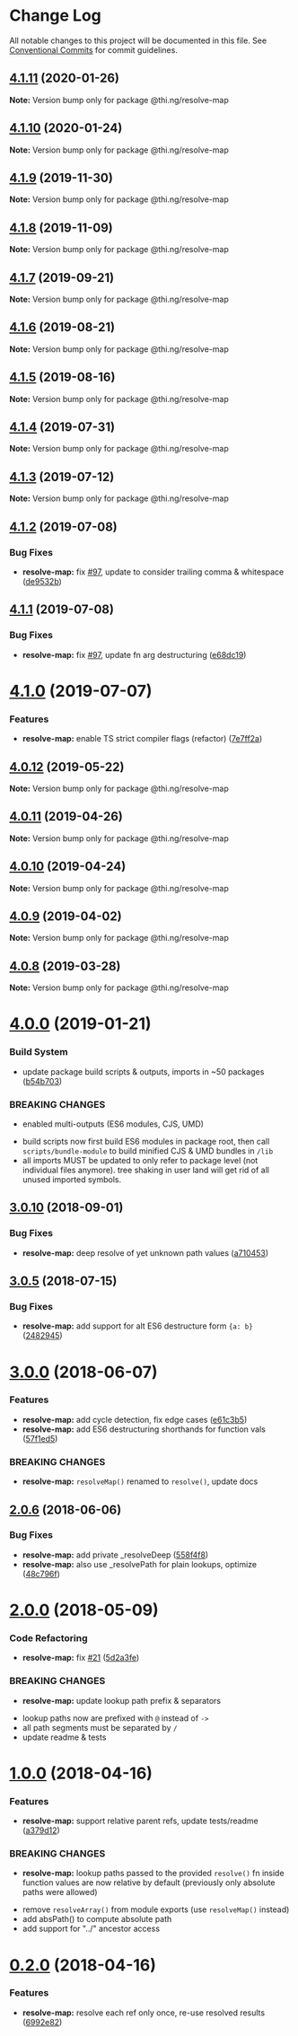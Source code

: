 # Change Log

All notable changes to this project will be documented in this file.
See [Conventional Commits](https://conventionalcommits.org) for commit guidelines.

## [4.1.11](https://github.com/thi-ng/umbrella/compare/@thi.ng/resolve-map@4.1.10...@thi.ng/resolve-map@4.1.11) (2020-01-26)

**Note:** Version bump only for package @thi.ng/resolve-map





## [4.1.10](https://github.com/thi-ng/umbrella/compare/@thi.ng/resolve-map@4.1.9...@thi.ng/resolve-map@4.1.10) (2020-01-24)

**Note:** Version bump only for package @thi.ng/resolve-map





## [4.1.9](https://github.com/thi-ng/umbrella/compare/@thi.ng/resolve-map@4.1.8...@thi.ng/resolve-map@4.1.9) (2019-11-30)

**Note:** Version bump only for package @thi.ng/resolve-map





## [4.1.8](https://github.com/thi-ng/umbrella/compare/@thi.ng/resolve-map@4.1.7...@thi.ng/resolve-map@4.1.8) (2019-11-09)

**Note:** Version bump only for package @thi.ng/resolve-map





## [4.1.7](https://github.com/thi-ng/umbrella/compare/@thi.ng/resolve-map@4.1.6...@thi.ng/resolve-map@4.1.7) (2019-09-21)

**Note:** Version bump only for package @thi.ng/resolve-map





## [4.1.6](https://github.com/thi-ng/umbrella/compare/@thi.ng/resolve-map@4.1.5...@thi.ng/resolve-map@4.1.6) (2019-08-21)

**Note:** Version bump only for package @thi.ng/resolve-map





## [4.1.5](https://github.com/thi-ng/umbrella/compare/@thi.ng/resolve-map@4.1.4...@thi.ng/resolve-map@4.1.5) (2019-08-16)

**Note:** Version bump only for package @thi.ng/resolve-map





## [4.1.4](https://github.com/thi-ng/umbrella/compare/@thi.ng/resolve-map@4.1.3...@thi.ng/resolve-map@4.1.4) (2019-07-31)

**Note:** Version bump only for package @thi.ng/resolve-map





## [4.1.3](https://github.com/thi-ng/umbrella/compare/@thi.ng/resolve-map@4.1.2...@thi.ng/resolve-map@4.1.3) (2019-07-12)

**Note:** Version bump only for package @thi.ng/resolve-map





## [4.1.2](https://github.com/thi-ng/umbrella/compare/@thi.ng/resolve-map@4.1.1...@thi.ng/resolve-map@4.1.2) (2019-07-08)


### Bug Fixes

* **resolve-map:** fix [#97](https://github.com/thi-ng/umbrella/issues/97), update to consider trailing comma & whitespace ([de9532b](https://github.com/thi-ng/umbrella/commit/de9532b))





## [4.1.1](https://github.com/thi-ng/umbrella/compare/@thi.ng/resolve-map@4.1.0...@thi.ng/resolve-map@4.1.1) (2019-07-08)


### Bug Fixes

* **resolve-map:** fix [#97](https://github.com/thi-ng/umbrella/issues/97), update fn arg destructuring ([e68dc19](https://github.com/thi-ng/umbrella/commit/e68dc19))





# [4.1.0](https://github.com/thi-ng/umbrella/compare/@thi.ng/resolve-map@4.0.12...@thi.ng/resolve-map@4.1.0) (2019-07-07)


### Features

* **resolve-map:** enable TS strict compiler flags (refactor) ([7e7ff2a](https://github.com/thi-ng/umbrella/commit/7e7ff2a))





## [4.0.12](https://github.com/thi-ng/umbrella/compare/@thi.ng/resolve-map@4.0.11...@thi.ng/resolve-map@4.0.12) (2019-05-22)

**Note:** Version bump only for package @thi.ng/resolve-map





## [4.0.11](https://github.com/thi-ng/umbrella/compare/@thi.ng/resolve-map@4.0.10...@thi.ng/resolve-map@4.0.11) (2019-04-26)

**Note:** Version bump only for package @thi.ng/resolve-map





## [4.0.10](https://github.com/thi-ng/umbrella/compare/@thi.ng/resolve-map@4.0.9...@thi.ng/resolve-map@4.0.10) (2019-04-24)

**Note:** Version bump only for package @thi.ng/resolve-map





## [4.0.9](https://github.com/thi-ng/umbrella/compare/@thi.ng/resolve-map@4.0.8...@thi.ng/resolve-map@4.0.9) (2019-04-02)

**Note:** Version bump only for package @thi.ng/resolve-map





## [4.0.8](https://github.com/thi-ng/umbrella/compare/@thi.ng/resolve-map@4.0.7...@thi.ng/resolve-map@4.0.8) (2019-03-28)

**Note:** Version bump only for package @thi.ng/resolve-map







# [4.0.0](https://github.com/thi-ng/umbrella/compare/@thi.ng/resolve-map@3.0.16...@thi.ng/resolve-map@4.0.0) (2019-01-21)


### Build System

* update package build scripts & outputs, imports in ~50 packages ([b54b703](https://github.com/thi-ng/umbrella/commit/b54b703))


### BREAKING CHANGES

* enabled multi-outputs (ES6 modules, CJS, UMD)

- build scripts now first build ES6 modules in package root, then call
  `scripts/bundle-module` to build minified CJS & UMD bundles in `/lib`
- all imports MUST be updated to only refer to package level
  (not individual files anymore). tree shaking in user land will get rid of
  all unused imported symbols.


<a name="3.0.10"></a>
## [3.0.10](https://github.com/thi-ng/umbrella/compare/@thi.ng/resolve-map@3.0.9...@thi.ng/resolve-map@3.0.10) (2018-09-01)


### Bug Fixes

* **resolve-map:** deep resolve of yet unknown path values ([a710453](https://github.com/thi-ng/umbrella/commit/a710453))


<a name="3.0.5"></a>
## [3.0.5](https://github.com/thi-ng/umbrella/compare/@thi.ng/resolve-map@3.0.4...@thi.ng/resolve-map@3.0.5) (2018-07-15)


### Bug Fixes

* **resolve-map:** add support for alt ES6 destructure form `{a: b}` ([2482945](https://github.com/thi-ng/umbrella/commit/2482945))


<a name="3.0.0"></a>
# [3.0.0](https://github.com/thi-ng/umbrella/compare/@thi.ng/resolve-map@2.0.6...@thi.ng/resolve-map@3.0.0) (2018-06-07)


### Features

* **resolve-map:** add cycle detection, fix edge cases ([e61c3b5](https://github.com/thi-ng/umbrella/commit/e61c3b5))
* **resolve-map:** add ES6 destructuring shorthands for function vals ([57f1ed5](https://github.com/thi-ng/umbrella/commit/57f1ed5))


### BREAKING CHANGES

* **resolve-map:** `resolveMap()` renamed to `resolve()`, update docs




<a name="2.0.6"></a>
## [2.0.6](https://github.com/thi-ng/umbrella/compare/@thi.ng/resolve-map@2.0.5...@thi.ng/resolve-map@2.0.6) (2018-06-06)


### Bug Fixes

* **resolve-map:** add private _resolveDeep ([558f4f8](https://github.com/thi-ng/umbrella/commit/558f4f8))
* **resolve-map:** also use _resolvePath for plain lookups, optimize ([48c796f](https://github.com/thi-ng/umbrella/commit/48c796f))


<a name="2.0.0"></a>
# [2.0.0](https://github.com/thi-ng/umbrella/compare/@thi.ng/resolve-map@1.0.5...@thi.ng/resolve-map@2.0.0) (2018-05-09)


### Code Refactoring

* **resolve-map:** fix [#21](https://github.com/thi-ng/umbrella/issues/21) ([5d2a3fe](https://github.com/thi-ng/umbrella/commit/5d2a3fe))


### BREAKING CHANGES

* **resolve-map:** update lookup path prefix & separators

- lookup paths now are prefixed with `@` instead of `->`
- all path segments must be separated by `/`
- update readme & tests


<a name="1.0.0"></a>
# [1.0.0](https://github.com/thi-ng/umbrella/compare/@thi.ng/resolve-map@0.2.0...@thi.ng/resolve-map@1.0.0) (2018-04-16)


### Features

* **resolve-map:** support relative parent refs, update tests/readme ([a379d12](https://github.com/thi-ng/umbrella/commit/a379d12))


### BREAKING CHANGES

* **resolve-map:** lookup paths passed to the provided `resolve()` fn
inside function values are now relative by default (previously only
absolute paths were allowed)

- remove `resolveArray()` from module exports
(use `resolveMap()` instead)
- add absPath() to compute absolute path
- add support for "../" ancestor access


<a name="0.2.0"></a>
# [0.2.0](https://github.com/thi-ng/umbrella/compare/@thi.ng/resolve-map@0.1.7...@thi.ng/resolve-map@0.2.0) (2018-04-16)


### Features

* **resolve-map:** resolve each ref only once, re-use resolved results ([6992e82](https://github.com/thi-ng/umbrella/commit/6992e82))
